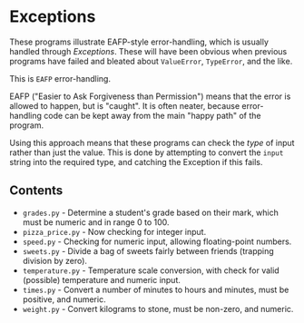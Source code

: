 # Exceptions

These programs illustrate EAFP-style error-handling, which is usually handled
through _Exceptions_. These will have been obvious when previous programs
have failed and bleated about `ValueError`, `TypeError`, and the like.

This is `EAFP` error-handling.

EAFP ("Easier to Ask Forgiveness than Permission") means that the error is
allowed to happen, but is "caught". It is often neater, because error-handling
code can be kept away from the main "happy path" of the program.

Using this approach means that these programs can check the _type_ of input rather than
just the value. This is done by attempting to convert the `input` string into the required 
type, and catching the Exception if this fails.

## Contents

- `grades.py` - Determine a student's grade based on their mark, which must be numeric and in range 0 to 100.
- `pizza_price.py` - Now checking for integer input.
- `speed.py` - Checking for numeric input, allowing floating-point numbers.
- `sweets.py` - Divide a bag of sweets fairly between friends (trapping division by zero).
- `temperature.py` - Temperature scale conversion, with check for valid (possible) temperature and numeric input.
- `times.py` - Convert a number of minutes to hours and minutes, must be positive, and numeric.
- `weight.py` - Convert kilograms to stone, must be non-zero, and numeric.

